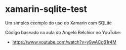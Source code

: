 # xamarin-sqlite-test
Um simples exemplo do uso do Xamarin com SQLite

Código baseado na aula do Angelo Belchior no YouTube:
- https://www.youtube.com/watch?v=y9wACg61r4M
